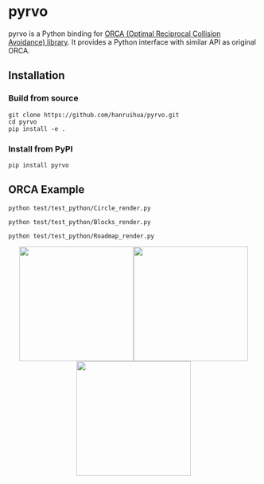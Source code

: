 # pyrvo

pyrvo is a Python binding for [ORCA (Optimal Reciprocal Collision Avoidance) library](https://github.com/snape/RVO2). It provides a Python interface with similar API as original ORCA.

## Installation

### Build from source

```
git clone https://github.com/hanruihua/pyrvo.git
cd pyrvo
pip install -e .
```

### Install from PyPI

```
pip install pyrvo
```

## ORCA Example

```
python test/test_python/Circle_render.py

python test/test_python/Blocks_render.py

python test/test_python/Roadmap_render.py
```

<div align="center">
<img src="/animation/circle.gif" width="230"/><img src="/animation/blocks.gif" width="230"/><img src="/animation/roadmap.gif" width="230"/>
</div>



